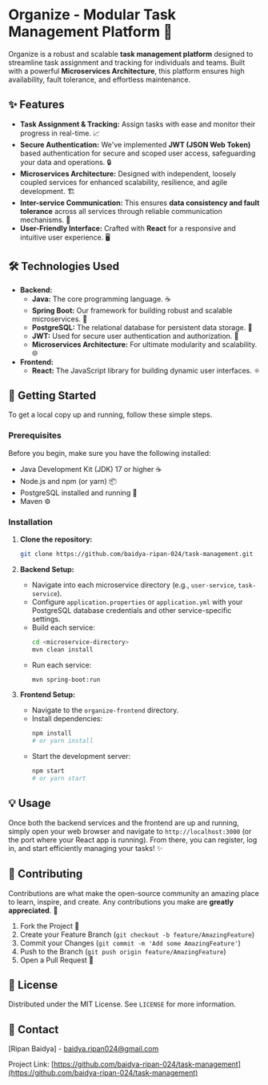 # Organize - Modular Task Management Platform 🚀

[](https://www.google.com/search?q=https://github.com/baidya-ripan-024/Organize/blob/main/LICENSE)
[](https://www.google.com/search?q=https://github.com/baidya-ripan-024/Organize/stargazers)
[](https://www.google.com/search?q=https://github.com/baidya-ripan-024/Organize/network/members)

Organize is a robust and scalable **task management platform** designed to streamline task assignment and tracking for individuals and teams. Built with a powerful **Microservices Architecture**, this platform ensures high availability, fault tolerance, and effortless maintenance.

## ✨ Features

  * **Task Assignment & Tracking:** Assign tasks with ease and monitor their progress in real-time. 📈
  * **Secure Authentication:** We've implemented **JWT (JSON Web Token)** based authentication for secure and scoped user access, safeguarding your data and operations. 🔒
  * **Microservices Architecture:** Designed with independent, loosely coupled services for enhanced scalability, resilience, and agile development. 🏗️
  * **Inter-service Communication:** This ensures **data consistency and fault tolerance** across all services through reliable communication mechanisms. 🤝
  * **User-Friendly Interface:** Crafted with **React** for a responsive and intuitive user experience. 🖥️

## 🛠️ Technologies Used

  * **Backend:**
      * **Java:** The core programming language. ☕
      * **Spring Boot:** Our framework for building robust and scalable microservices. 🍃
      * **PostgreSQL:** The relational database for persistent data storage. 🐘
      * **JWT:** Used for secure user authentication and authorization. 🔑
      * **Microservices Architecture:** For ultimate modularity and scalability. 🌐
  * **Frontend:**
      * **React:** The JavaScript library for building dynamic user interfaces. ⚛️

## 🚀 Getting Started

To get a local copy up and running, follow these simple steps.

### Prerequisites

Before you begin, make sure you have the following installed:

  * Java Development Kit (JDK) 17 or higher ☕
  * Node.js and npm (or yarn) 📦
  * PostgreSQL installed and running 💾
  * Maven ⚙️

### Installation

1.  **Clone the repository:**

    ```bash
    git clone https://github.com/baidya-ripan-024/task-management.git
    ```

2.  **Backend Setup:**

      * Navigate into each microservice directory (e.g., `user-service`, `task-service`).
      * Configure `application.properties` or `application.yml` with your PostgreSQL database credentials and other service-specific settings.
      * Build each service:
        ```bash
        cd <microservice-directory>
        mvn clean install
        ```
      * Run each service:
        ```bash
        mvn spring-boot:run
        ```

3.  **Frontend Setup:**

      * Navigate to the `organize-frontend` directory.
      * Install dependencies:
        ```bash
        npm install
        # or yarn install
        ```
      * Start the development server:
        ```bash
        npm start
        # or yarn start
        ```


## 💡 Usage

Once both the backend services and the frontend are up and running, simply open your web browser and navigate to `http://localhost:3000` (or the port where your React app is running). From there, you can register, log in, and start efficiently managing your tasks\! ✨


## 🤝 Contributing

Contributions are what make the open-source community an amazing place to learn, inspire, and create. Any contributions you make are **greatly appreciated**. 🙏

1.  Fork the Project 🍴
2.  Create your Feature Branch (`git checkout -b feature/AmazingFeature`)
3.  Commit your Changes (`git commit -m 'Add some AmazingFeature'`)
4.  Push to the Branch (`git push origin feature/AmazingFeature`)
5.  Open a Pull Request 🎉


## 📄 License

Distributed under the MIT License. See `LICENSE` for more information.


## 📧 Contact

[Ripan Baidya] - [baidya.ripan024@gmail.com](mailto:baidya.ripan024@gmail.com)

Project Link: [https://github.com/baidya-ripan-024/task-management](https://github.com/baidya-ripan-024/task-management)
